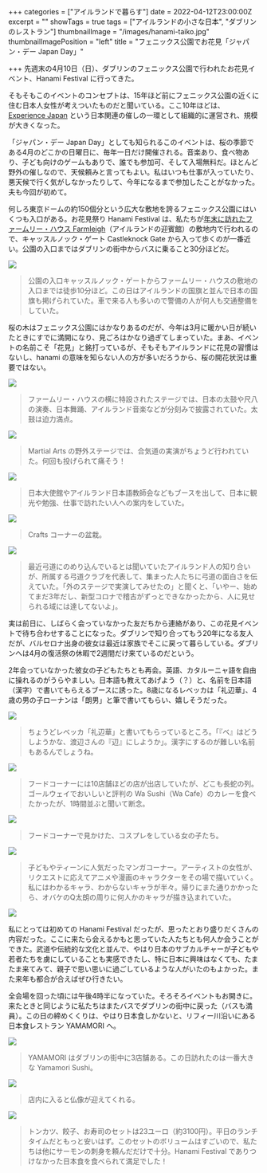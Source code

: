 +++
categories = ["アイルランドで暮らす"]
date = 2022-04-12T23:00:00Z
excerpt = ""
showTags = true
tags = ["アイルランドの小さな日本", "ダブリンのレストラン"]
thumbnailImage = "/images/hanami-taiko.jpg"
thumbnailImagePosition = "left"
title = "フェニックス公園でお花見「ジャパン・デー Japan Day」"

+++
先週末の4月10日（日）、ダブリンのフェニックス公園で行われたお花見イベント、Hanami Festival に行ってきた。

<!--more-->

そもそもこのイベントのコンセプトは、15年ほど前にフェニックス公園の近くに住む日本人女性が考えついたものだと聞いている。ここ10年ほどは、[Experience Japan](https://experiencejapan.ie/) という日本関連の催しの一環として組織的に運営され、規模が大きくなった。

「ジャパン・デー Japan Day」としても知られるこのイベントは、桜の季節である4月のどこかの日曜日に、毎年一日だけ開催される。音楽あり、食べ物あり、子ども向けのゲームもありで、誰でも参加可、そして入場無料だ。ほとんど野外の催しなので、天候頼みと言ってもよい。私はいつも仕事が入っていたり、悪天候で行く気がしなかったりして、今年になるまで参加したことがなかった。夫も今回が初めて。

何しろ東京ドームの約150個分という広大な敷地を誇るフェニックス公園にはいくつも入口がある。お花見祭り Hanami Festival は、私たちが[年末に訪れたファームリー・ハウス Farmleigh](https://www.riastra.com/2022/01/%E3%83%95%E3%82%A7%E3%83%8B%E3%83%83%E3%82%AF%E3%82%B9%E5%85%AC%E5%9C%92%E3%81%A7%E5%A4%A7%E3%81%BF%E3%81%9D%E3%81%8B%E5%85%83%E6%97%A6%E3%81%AB%E3%83%96%E3%83%BC%E3%82%B9%E3%82%BF%E3%83%BC%E6%8E%A5%E7%A8%AE/)（アイルランドの迎賓館）の敷地内で行われるので、キャッスルノック・ゲート Castleknock Gate から入って歩くのが一番近い。公園の入口まではダブリンの街中からバスに乗ること30分ほどだ。

![](/images/hanami-entrance.webp)

> 公園の入口キャッスルノック・ゲートからファームリー・ハウスの敷地の入口までは徒歩10分ほど。この日はアイルランドの国旗と並んで日本の国旗も掲げられていた。車で来る人も多いので警備の人が何人も交通整備をしていた。

桜の木はフェニックス公園にはかなりあるのだが、今年は3月に暖かい日が続いたときにすでに満開になり、見ごろはかなり過ぎてしまっていた。まあ、イベントの名前こそ「花見」と銘打っているが、そもそもアイルランドに花見の習慣はないし、hanami の意味を知らない人の方が多いだろうから、桜の開花状況は重要ではない。

![](/images/hanami-taiko.jpg)

> ファームリー・ハウスの横に特設されたステージでは、日本の太鼓や尺八の演奏、日本舞踊、アイルランド音楽などが分刻みで披露されていた。太鼓は迫力満点。

![](/images/hanami-aikido.webp)

> Martial Arts の野外ステージでは、合気道の実演がちょうど行われていた。何回も投げられて痛そう！

![](/images/hanami-jlti.webp)

> 日本大使館やアイルランド日本語教師会などもブースを出して、日本に観光や勉強、仕事で訪れたい人への案内をしていた。

![](/images/hanami-bonsai.webp)

> Crafts コーナーの盆栽。

![](/images/hanami-kyudo.webp)

> 最近弓道にのめり込んでいるとは聞いていたアイルランド人の知り合いが、所属する弓道クラブを代表して、集まった人たちに弓道の面白さを伝えていた。「外のステージで実演してみせたの」と聞くと、「いやー、始めてまだ3年だし、新型コロナで稽古がずっとできなかったから、人に見せられる域には達してないよ」。

実は前日に、しばらく会っていなかった友だちから連絡があり、この花見イベントで待ち合わせすることになった。ダブリンで知り合ってもう20年になる友人だが、バルセロナ出身の彼女は最近は家族でそこに戻って暮らしている。ダブリンへは4月の復活祭の休暇で2週間だけ来ているのだという。

2年会っていなかった彼女の子どもたちとも再会。英語、カタルーニャ語を自由に操れるのがうらやましい。日本語も教えてあげよう（？）と、名前を日本語（漢字）で書いてもらえるブースに誘った。8歳になるレベッカは「礼辺華」、4歳の男の子ローナンは「朗男」と筆で書いてもらい、嬉しそうだった。

![](/images/hanami-name-in-kanji.webp)

> ちょうどレベッカ「礼辺華」と書いてもらっているところ。「『ベ』はどうしようかな、渡辺さんの『辺』にしようか」。漢字にするのが難しい名前もあるんでしょうね。

![](/images/hanami-wa-cafe.webp)

> フードコーナーには10店舗ほどの店が出店していたが、どこも長蛇の列。ゴールウェイでおいしいと評判の Wa Sushi（Wa Cafe）のカレーを食べたかったが、1時間並ぶと聞いて断念。

![](/images/hanami-cosplay.webp)

> フードコーナーで見かけた、コスプレをしている女の子たち。

![](/images/hanami-manga-1.webp)

> 子どもやティーンに人気だったマンガコーナー。アーティストの女性が、リクエストに応えてアニメや漫画のキャラクターをその場で描いていく。私にはわかるキャラ、わからないキャラが半々。帰りにまた通りかかったら、オバケのQ太朗の周りに何人かのキャラが描き込まれていた。

![](/images/hanami-manga-2.webp)

私にとっては初めての Hanami Festival だったが、思ったとおり盛りだくさんの内容だった。ここに来たら会えるかもと思っていた人たちとも何人か会うことができた。武道や伝統的な文化と並んで、やはり日本のサブカルチャーが子どもや若者たちを虜にしていることも実感できたし、特に日本に興味はなくても、たまたま来てみて、親子で思い思いに過ごしているような人がいたのもよかった。また来年も都合が合えばぜひ行きたい。

全会場を回った頃には午後4時半になっていた。そろそろイベントもお開きに。来たときと同じように私たちはまたバスでダブリンの街中に戻った（バスも満員）。この日の締めくくりは、やはり日本食しかないと、リフィー川沿いにある日本食レストラン YAMAMORI へ。

![](/images/hanami-yamamori-entrance.webp)

> YAMAMORI はダブリンの街中に3店舗ある。この日訪れたのは一番大きな Yamamori Sushi。

![](/images/hanami-yamamori-buddha.webp)

> 店内に入ると仏像が迎えてくれる。

![](/images/yamamori-bento.webp)

> トンカツ、餃子、お寿司のセットは23ユーロ（約3100円）。平日のランチタイムだともっと安いはず。このセットのボリュームはすごいので、私たちは他にサーモンの刺身を頼んだだけで十分。Hanami Festival でありつけなかった日本食を食べられて満足でした！